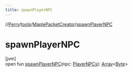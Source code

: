 ```yaml
---
title: spawnPlayerNPC
---
```

//[Perry](../../../index.html)/[tools](../index.html)/[MaplePacketCreator](index.html)/[spawnPlayerNPC](spawn-player-n-p-c.html)



# spawnPlayerNPC



[jvm]\
open fun [spawnPlayerNPC](spawn-player-n-p-c.html)(npc: [PlayerNPCs](../../server.maps/-player-n-p-cs/index.html)): [Array](https://kotlinlang.org/api/latest/jvm/stdlib/kotlin/-array/index.html)&lt;[Byte](https://kotlinlang.org/api/latest/jvm/stdlib/kotlin/-byte/index.html)&gt;




